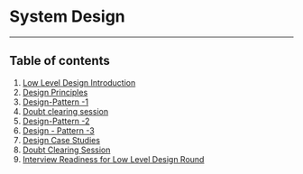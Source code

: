 # System Design 
_________________________

## Table of contents
1. [Low Level Design Introduction](https://github.com/acinonyx2199/System-Design/blob/main/Low-Level-Design-Intro.md)
2. [Design Principles]()
3. [Design-Pattern -1 ]()
4. [Doubt clearing session]()
5. [Design-Pattern -2]()
6. [Design - Pattern -3]()
7. [Design Case Studies]()
8. [Doubt Clearing Session]()
9. [Interview Readiness for Low Level Design Round]()
